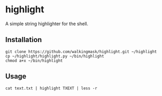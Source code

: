 # highlight
A simple string highlighter for the shell.


## Installation
```
git clone https://github.com/walkingmask/highlight.git ~/highlight
cp ~/highlight/highlight.py ~/bin/highlight
chmod a+x ~/bin/highlight
```


## Usage
```
cat text.txt | highlight TXEXT | less -r
```
